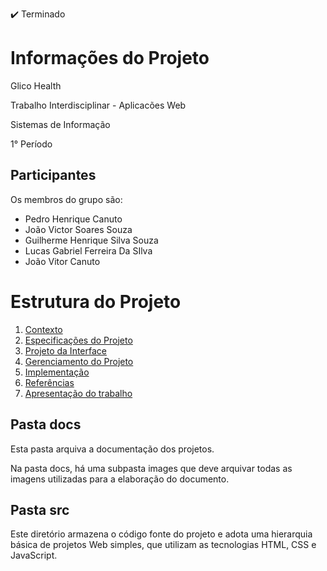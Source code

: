 ✔️ Terminado
# Informações do Projeto
Glico Health 

Trabalho Interdisciplinar - Aplicacões Web

Sistemas de Informação

1° Período

## Participantes

Os membros do grupo são: 
- Pedro Henrique Canuto
- João Victor Soares Souza
- Guilherme Henrique Silva Souza
- Lucas Gabriel Ferreira Da SIlva
- João Vitor Canuto


# Estrutura do Projeto

1. [Contexto](./docs/1-Contexto.md)
2. [Especificações do Projeto](./docs/2-Especificação.md)
3. [Projeto da Interface](./docs/3-Interface.md)
4. [Gerenciamento do Projeto](./docs/4-Gerenciamento-Projeto.md)
5. [Implementação](./docs/5-Implementação.md)
6. [Referências](./docs/6-Referências.md)
7. [Apresentação do trabalho](./docs/apresentacao/README.md) 



## Pasta docs

Esta pasta arquiva a documentação dos projetos.


Na pasta docs, há uma subpasta images que deve arquivar todas as
imagens utilizadas para a elaboração do documento.


## Pasta src

Este diretório armazena o código fonte do projeto e adota uma hierarquia
básica de projetos Web simples, que utilizam as tecnologias HTML, CSS e
JavaScript.

